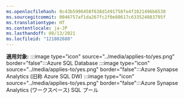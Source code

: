 ```yaml
---
ms.openlocfilehash: 0c43b5996458f638d1491758fe4f1821496b6530
ms.sourcegitcommit: 0046757af1da267fc2f0e88617c633524883795f
ms.translationtype: HT
ms.contentlocale: ja-JP
ms.lasthandoff: 08/13/2021
ms.locfileid: "121802688"
---
```

**適用対象:** :::image type="icon" source="../media/applies-to/yes.png" border="false":::Azure SQL Database :::image type="icon" source="../media/applies-to/yes.png" border="false":::Azure Synapse Analytics (旧称 Azure SQL DW) :::image type="icon" source="../media/applies-to/yes.png" border="false":::Azure Synapse Analytics (ワークスペース) SQL プール